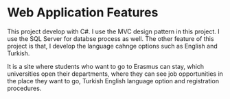 # Web Application Features

This project develop with C#. 
I use the MVC design pattern in this project. I use the SQL Server for databse process as well.
The other feature of this project is that, I develop the language cahnge options such as English and Turkish.

It is a site where students who want to go to Erasmus can stay, which universities open their departments, where they can see job opportunities in the place they want to go, Turkish English language option and registration procedures. 
